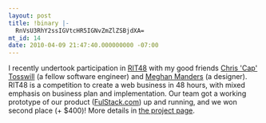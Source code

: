 ```yaml
---
layout: post
title: !binary |-
  RnVsU3RhY2ssIGVtcHR5IGNvZmZlZSBjdXA=
mt_id: 14
date: 2010-04-09 21:47:40.000000000 -07:00
---
```

I recently undertook participation in [RIT48](http://rit48.com) with my good friends [Chris 'Cap' Tosswill](http://tosswill.net/) (a fellow software engineer) and [Meghan Manders](http://meghanmanders.com/) (a designer).  RIT48 is a competition to create a web business in 48 hours, with mixed emphasis on business plan and implementation.  Our team got a working prototype of our product ([FulStack.com](http://fulstack.com)) up and running, and we won second place (+ $400)!  More details in [the project page](http://www.kevinkuchta.com/blog/projects/fulstack.html). 
